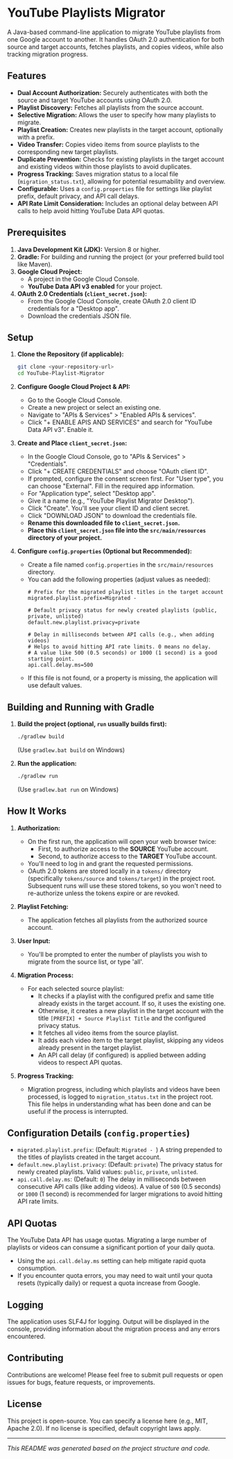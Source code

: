 # YouTube Playlists Migrator

A Java-based command-line application to migrate YouTube playlists from one Google account to another. It handles OAuth 2.0 authentication for both source and target accounts, fetches playlists, and copies videos, while also tracking migration progress.

## Features

* **Dual Account Authorization:** Securely authenticates with both the source and target YouTube accounts using OAuth 2.0.
* **Playlist Discovery:** Fetches all playlists from the source account.
* **Selective Migration:** Allows the user to specify how many playlists to migrate.
* **Playlist Creation:** Creates new playlists in the target account, optionally with a prefix.
* **Video Transfer:** Copies video items from source playlists to the corresponding new target playlists.
* **Duplicate Prevention:** Checks for existing playlists in the target account and existing videos within those playlists to avoid duplicates.
* **Progress Tracking:** Saves migration status to a local file (`migration_status.txt`), allowing for potential resumability and overview.
* **Configurable:** Uses a `config.properties` file for settings like playlist prefix, default privacy, and API call delays.
* **API Rate Limit Consideration:** Includes an optional delay between API calls to help avoid hitting YouTube Data API quotas.

## Prerequisites

1.  **Java Development Kit (JDK):** Version 8 or higher.
2.  **Gradle:** For building and running the project (or your preferred build tool like Maven).
3.  **Google Cloud Project:**
    * A project in the Google Cloud Console.
    * **YouTube Data API v3 enabled** for your project.
4.  **OAuth 2.0 Credentials (`client_secret.json`):**
    * From the Google Cloud Console, create OAuth 2.0 client ID credentials for a "Desktop app".
    * Download the credentials JSON file.

## Setup

1.  **Clone the Repository (if applicable):**
    ```bash
    git clone <your-repository-url>
    cd YouTube-Playlist-Migrator
    ```

2.  **Configure Google Cloud Project & API:**
    * Go to the Google Cloud Console.
    * Create a new project or select an existing one.
    * Navigate to "APIs & Services" > "Enabled APIs & services".
    * Click "+ ENABLE APIS AND SERVICES" and search for "YouTube Data API v3". Enable it.

3.  **Create and Place `client_secret.json`:**
    * In the Google Cloud Console, go to "APIs & Services" > "Credentials".
    * Click "+ CREATE CREDENTIALS" and choose "OAuth client ID".
    * If prompted, configure the consent screen first. For "User type", you can choose "External". Fill in the required app information.
    * For "Application type", select "Desktop app".
    * Give it a name (e.g., "YouTube Playlist Migrator Desktop").
    * Click "Create". You'll see your client ID and client secret.
    * Click "DOWNLOAD JSON" to download the credentials file.
    * **Rename this downloaded file to `client_secret.json`.**
    * **Place this `client_secret.json` file into the `src/main/resources` directory of your project.**

4.  **Configure `config.properties` (Optional but Recommended):**
    * Create a file named `config.properties` in the `src/main/resources` directory.
    * You can add the following properties (adjust values as needed):
        ```properties
        # Prefix for the migrated playlist titles in the target account
        migrated.playlist.prefix=Migrated - 

        # Default privacy status for newly created playlists (public, private, unlisted)
        default.new.playlist.privacy=private

        # Delay in milliseconds between API calls (e.g., when adding videos)
        # Helps to avoid hitting API rate limits. 0 means no delay.
        # A value like 500 (0.5 seconds) or 1000 (1 second) is a good starting point.
        api.call.delay.ms=500
        ```
    * If this file is not found, or a property is missing, the application will use default values.

## Building and Running with Gradle

1.  **Build the project (optional, `run` usually builds first):**
    ```bash
    ./gradlew build 
    ```
    (Use `gradlew.bat build` on Windows)

2.  **Run the application:**
    ```bash
    ./gradlew run
    ```
    (Use `gradlew.bat run` on Windows)

## How It Works

1.  **Authorization:**
    * On the first run, the application will open your web browser twice:
        * First, to authorize access to the **SOURCE** YouTube account.
        * Second, to authorize access to the **TARGET** YouTube account.
    * You'll need to log in and grant the requested permissions.
    * OAuth 2.0 tokens are stored locally in a `tokens/` directory (specifically `tokens/source` and `tokens/target`) in the project root. Subsequent runs will use these stored tokens, so you won't need to re-authorize unless the tokens expire or are revoked.

2.  **Playlist Fetching:**
    * The application fetches all playlists from the authorized source account.

3.  **User Input:**
    * You'll be prompted to enter the number of playlists you wish to migrate from the source list, or type 'all'.

4.  **Migration Process:**
    * For each selected source playlist:
        * It checks if a playlist with the configured prefix and same title already exists in the target account. If so, it uses the existing one.
        * Otherwise, it creates a new playlist in the target account with the title `[PREFIX] + Source Playlist Title` and the configured privacy status.
        * It fetches all video items from the source playlist.
        * It adds each video item to the target playlist, skipping any videos already present in the target playlist.
        * An API call delay (if configured) is applied between adding videos to respect API quotas.

5.  **Progress Tracking:**
    * Migration progress, including which playlists and videos have been processed, is logged to `migration_status.txt` in the project root. This file helps in understanding what has been done and can be useful if the process is interrupted.

## Configuration Details (`config.properties`)

* `migrated.playlist.prefix`: (Default: `Migrated - `) A string prepended to the titles of playlists created in the target account.
* `default.new.playlist.privacy`: (Default: `private`) The privacy status for newly created playlists. Valid values: `public`, `private`, `unlisted`.
* `api.call.delay.ms`: (Default: `0`) The delay in milliseconds between consecutive API calls (like adding videos). A value of `500` (0.5 seconds) or `1000` (1 second) is recommended for larger migrations to avoid hitting API rate limits.

## API Quotas

The YouTube Data API has usage quotas. Migrating a large number of playlists or videos can consume a significant portion of your daily quota.
* Using the `api.call.delay.ms` setting can help mitigate rapid quota consumption.
* If you encounter quota errors, you may need to wait until your quota resets (typically daily) or request a quota increase from Google.

## Logging

The application uses SLF4J for logging. Output will be displayed in the console, providing information about the migration process and any errors encountered.

## Contributing

Contributions are welcome! Please feel free to submit pull requests or open issues for bugs, feature requests, or improvements.

## License

This project is open-source. You can specify a license here (e.g., MIT, Apache 2.0). If no license is specified, default copyright laws apply.

---

*This README was generated based on the project structure and code.*

